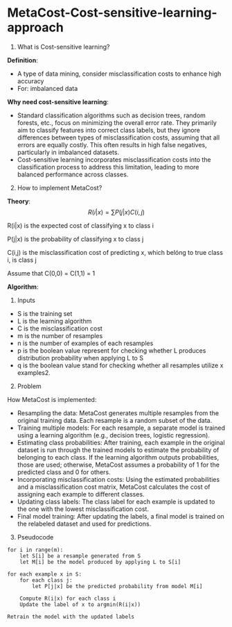﻿# MetaCost-Cost-sensitive-learning-approach
 
1. What is Cost-sensitive learning?

**Definition**:

- A type of data mining, consider misclassification costs to enhance high accuracy
- For: imbalanced data

**Why need cost-sensitive learning**: 

- Standard classification algorithms such as decision trees, random forests, etc., focus on minimizing the overall error rate. They primarily aim to classify features into correct class labels, but they ignore differences between types of misclassification costs, assuming that all errors are equally costly. This often results in high false negatives, particularly in imbalanced datasets.
- Cost-sensitive learning incorporates misclassification costs into the classification process to address this limitation, leading to more balanced performance across classes.

2. How to implement MetaCost?

**Theory**: 
$$R(i|x) = \sum P(j|x)C(i,j)$$

R(i|x) is the expected cost of classifying x to class i

P(j|x) is the probability of classifying x to class j 

C(i,j) is the misclassification cost of predicting x, which belóng to true class i, is class j 

Assume that C(0,0) = C(1,1) = 1

**Algorithm**: 
1. Inputs
- S is the training set
- L is the learning algorithm
- C is the misclassification cost
- m is the number of resamples
- n is the number of examples of each resamples
- p is the boolean value represent for checking whether L produces distribution probability when applying L to S
- q is the boolean value stand for checking whether all resamples utilize x examples2.
2. Problem
  
How MetaCost is implemented:
- Resampling the data: MetaCost generates multiple resamples from the original training data. Each resample is a random subset of the data.
- Training multiple models: For each resample, a separate model is trained using a learning algorithm (e.g., decision trees, logistic regression).
- Estimating class probabilities: After training, each example in the original dataset is run through the trained models to estimate the probability of belonging to each class. If the learning algorithm outputs probabilities, those are used; otherwise, MetaCost assumes a probability of 1 for the predicted class and 0 for others.
- Incorporating misclassification costs: Using the estimated probabilities and a misclassification cost matrix, MetaCost calculates the cost of assigning each example to different classes.
- Updating class labels: The class label for each example is updated to the one with the lowest misclassification cost.
- Final model training: After updating the labels, a final model is trained on the relabeled dataset and used for predictions.
3. Pseudocode
```pseudocode
for i in range(m):
    let S[i] be a resample generated from S
    let M[i] be the model produced by applying L to S[i]

for each example x in S:
    for each class j:
        let P[j|x] be the predicted probability from model M[i]

    Compute R(i|x) for each class i
    Update the label of x to argmin(R(i|x))

Retrain the model with the updated labels
```
